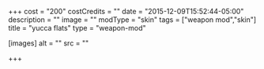 +++
cost = "200"
costCredits = ""
date = "2015-12-09T15:52:44-05:00"
description = ""
image = ""
modType = "skin"
tags = ["weapon mod","skin"]
title = "yucca flats"
type = "weapon-mod"

[images]
  alt = ""
  src = ""

+++
